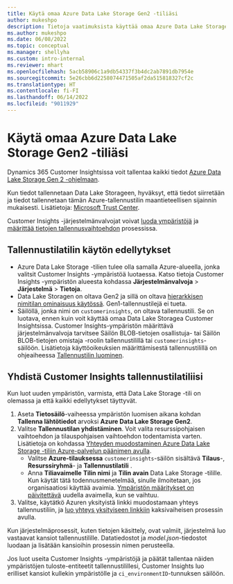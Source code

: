 ```yaml
---
title: Käytä omaa Azure Data Lake Storage Gen2 -tiliäsi
author: mukeshpo
description: Tietoja vaatimuksista käyttää omaa Azure Data Lake Storage -tiliäsi Customer Insights -tietojen tallentamista varten.
ms.author: mukeshpo
ms.date: 06/08/2022
ms.topic: conceptual
ms.manager: shellyha
ms.custom: intro-internal
ms.reviewer: mhart
ms.openlocfilehash: 5acb58906c1a9db54337f3b4dc2ab7891db7954e
ms.sourcegitcommit: 5e26cbb6d2258074471505af2da515818327cf2c
ms.translationtype: HT
ms.contentlocale: fi-FI
ms.lasthandoff: 06/14/2022
ms.locfileid: "9011929"
---
```

# <a name="use-your-own-azure-data-lake-storage-gen2-account"></a>Käytä omaa Azure Data Lake Storage Gen2 -tiliäsi

Dynamics 365 Customer Insightsissa voit tallentaa kaikki tiedot [Azure Data Lake Storage Gen 2 -ohjelmaan](/azure/storage/blobs/data-lake-storage-introduction).

Kun tiedot tallennetaan Data Lake Storageen, hyväksyt, että tiedot siirretään ja tiedot tallennetaan tämän Azure-tallennustilin maantieteellisen sijainnin mukaisesti. Lisätietoja: [Microsoft Trust Center](https://www.microsoft.com/trust-center).

Customer Insights -järjestelmänvalvojat voivat [luoda ympäristöjä](create-environment.md) ja [määrittää tietojen tallennusvaihtoehdon](create-environment.md#step-2-configure-data-storage) prosessissa.

## <a name="prerequisites-to-use-your-storage-account"></a>Tallennustilatilin käytön edellytykset

- Azure Data Lake Storage -tilien tulee olla samalla Azure-alueella, jonka valitsit Customer Insights -ympäristöä luotaessa. Katso tietoja Customer Insights -ympäristön alueesta kohdassa **Järjestelmänvalvoja** > **Järjestelmä** > **Tietoja**.
- Data Lake Storagen on oltava Gen2 ja sillä on oltava [hierarkkisen nimitilan ominaisuus käytössä](/azure/storage/blobs/create-data-lake-storage-account). Gen1-tallennustilejä ei tueta.
- Säilöllä, jonka nimi on `customerinsights`, on oltava tallennustili. Se on luotava, ennen kuin voit käyttää omaa Data Lake Storagea Customer Insightsissa. Customer Insights-ympäristön määrittävä järjestelmänvalvoja tarvitsee Säilön BLOB-tietojen osallistuja- tai Säilön BLOB-tietojen omistaja -roolin tallennustilillä tai `customerinsights`-säilöön. Lisätietoja käyttöoikeuksien määrittämisestä tallennustilillä on ohjeaiheessa [Tallennustilin luominen](/azure/storage/common/storage-account-create?toc=%2Fazure%2Fstorage%2Fblobs%2Ftoc.json&tabs=azure-portal).

## <a name="connect-customer-insights-with-your-storage-account"></a>Yhdistä Customer Insights tallennustilatiliisi

Kun luot uuden ympäristön, varmista, että Data Lake Storage -tili on olemassa ja että kaikki edellytykset täyttyvät.

1. Aseta **Tietosäilö**-vaiheessa ympäristön luomisen aikana kohdan **Tallenna lähtötiedot** arvoksi **Azure Data Lake Storage Gen2**.
1. Valitse **Tallennustilan yhdistäminen**. Voit valita resurssipohjaisen vaihtoehdon ja tilauspohjaisen vaihtoehdon todentamista varten. Lisätietoja on kohdassa [Yhteyden muodostaminen Azure Data Lake Storage -tiliin Azure-palvelun päänimen avulla](connect-service-principal.md).
   - Valitse **Azure-tilauksessa** `customerinsights`-säilön sisältävä **Tilaus**-, **Resurssiryhmä**- ja **Tallennustilatili** .
   - Anna **Tiliavaimelle** **Tilin nimi** ja **Tilin avain** Data Lake Storage -tilille. Kun käytät tätä todennusmenetelmää, sinulle ilmoitetaan, jos organisaatiosi käyttää avaimia. [Ympäristön määritykset on päivitettävä](manage-environments.md#edit-an-existing-environment) uudella avaimella, kun se vaihtuu.
1. Valitse, käytätkö Azuren yksityistä linkki muodostamaan yhteys tallennustiliin, ja [luo yhteys yksityiseen linkkiin](security-overview.md#private-links-tab) kaksivaiheisen prosessin avulla.

Kun järjestelmäprosessit, kuten tietojen käsittely, ovat valmiit, järjestelmä luo vastaavat kansiot tallennustilille. Datatiedostot ja *model.json*-tiedostot luodaan ja lisätään kansioihin prosessin nimen perusteella.

Jos luot useita Customer Insights -ympäristöjä ja päätät tallentaa näiden ympäristöjen tuloste-entiteetit tallennustilillesi, Customer Insights luo erilliset kansiot kullekin ympäristölle ja `ci_environmentID`-tunnuksen säilöön.
